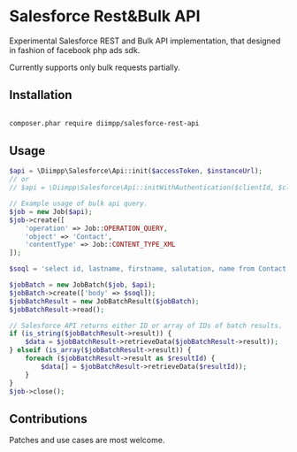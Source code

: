Salesforce Rest&Bulk API
========================

Experimental Salesforce REST and Bulk API implementation, that designed in fashion of facebook php ads sdk.

Currently supports only bulk requests partially.

## Installation
```bash

composer.phar require diimpp/salesforce-rest-api
```

## Usage
```php
$api = \Diimpp\Salesforce\Api::init($accessToken, $instanceUrl);
// or
// $api = \Diimpp\Salesforce\Api::initWithAuthentication($clientId, $clientSecret, $username, $password);

// Example usage of bulk api query.
$job = new Job($api);
$job->create([
    'operation' => Job::OPERATION_QUERY,
    'object' => 'Contact',
    'contentType' => Job::CONTENT_TYPE_XML
]);

$soql = 'select id, lastname, firstname, salutation, name from Contact';

$jobBatch = new JobBatch($job, $api);
$jobBatch->create(['body' => $soql]);
$jobBatchResult = new JobBatchResult($jobBatch);
$jobBatchResult->read();

// Salesforce API returns either ID or array of IDs of batch results.
if (is_string($jobBatchResult->result)) {
    $data = $jobBatchResult->retrieveData($jobBatchResult->result));
} elseif (is_array($jobBatchResult->result)) {
    foreach ($jobBatchResult->result as $resultId) {
        $data[] = $jobBatchResult->retrieveData($resultId));
    }
}
$job->close();
```

## Contributions

Patches and use cases are most welcome.
